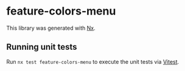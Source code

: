 # feature-colors-menu

This library was generated with [Nx](https://nx.dev).

## Running unit tests

Run `nx test feature-colors-menu` to execute the unit tests via [Vitest](https://vitest.dev/).
